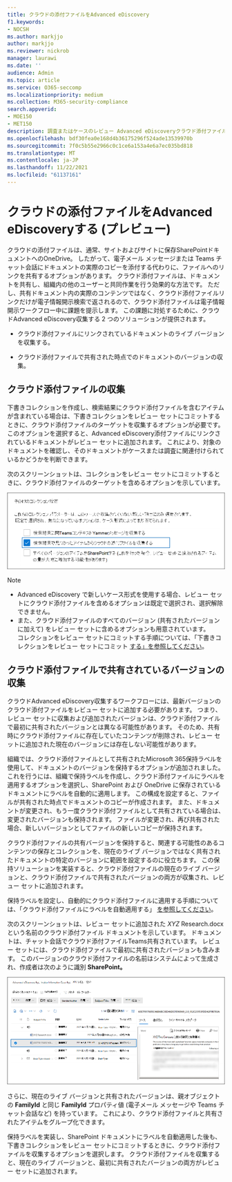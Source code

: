 ```yaml
---
title: クラウドの添付ファイルをAdvanced eDiscovery
f1.keywords:
- NOCSH
ms.author: markjjo
author: markjjo
ms.reviewer: nickrob
manager: laurawi
ms.date: ''
audience: Admin
ms.topic: article
ms.service: O365-seccomp
ms.localizationpriority: medium
ms.collection: M365-security-compliance
search.appverid:
- MOE150
- MET150
description: 調査またはケースのレビュー Advanced eDiscoveryクラウド添付ファイルを収集するには、クラウド のコレクションを使用します。
ms.openlocfilehash: bdf30fea0e168d4b36175296f524ade13539970b
ms.sourcegitcommit: 7f0c5b55e2966c0c1ce6a153a4e6a7ec035bd818
ms.translationtype: MT
ms.contentlocale: ja-JP
ms.lasthandoff: 11/22/2021
ms.locfileid: "61137161"
---
```

# <a name="collect-cloud-attachments-in-advanced-ediscovery-preview"></a>クラウドの添付ファイルをAdvanced eDiscoveryする (プレビュー)

クラウドの添付ファイルは、通常、サイトおよびサイトに保存SharePointドキュメントへのOneDrive。 したがって、電子メール メッセージまたは Teams チャット会話にドキュメントの実際のコピーを添付する代わりに、ファイルへのリンクを共有するオプションがあります。 クラウド添付ファイルは、ドキュメントを共有し、組織内の他のユーザーと共同作業を行う効果的な方法です。 ただし、共有ドキュメント内の実際のコンテンツではなく、クラウド添付ファイルリンクだけが電子情報開示検索で返されるので、クラウド添付ファイルは電子情報開示ワークフロー中に課題を提示します。 この課題に対処するために、クラウドAdvanced eDiscovery収集する 2 つのソリューションが提供されます。  

- クラウド添付ファイルにリンクされているドキュメントのライブ バージョンを収集する。

- クラウド添付ファイルで共有された時点でのドキュメントのバージョンの収集。

## <a name="collecting-cloud-attachments"></a>クラウド添付ファイルの収集

下書きコレクションを作成し、検索結果にクラウド添付ファイルを含むアイテムが含まれている場合は、下書きコレクションをレビュー セットにコミットするときに、クラウド添付ファイルのターゲットを収集するオプションが必要です。 このオプションを選択すると、Advanced eDiscovery添付ファイルにリンクされているドキュメントがレビュー セットに追加されます。 これにより、対象のドキュメントを確認し、そのドキュメントがケースまたは調査に関連付けられているかどうかを判断できます。

次のスクリーンショットは、コレクションをレビュー セットにコミットするときに、クラウド添付ファイルのターゲットを含めるオプションを示しています。

![コレクションをレビュー セットにコミットするときにクラウド添付ファイルを含めるオプション](../media/CollectCloudAttachments1.png)

> [!NOTE]
>- Advanced eDiscovery で新[](advanced-ediscovery-new-case-format.md)しいケース形式を使用する場合、レビュー セットにクラウド添付ファイルを含めるオプションは既定で選択され、選択解除できません。<br/>
>- また、クラウド添付ファイルのすべてのバージョン (共有されたバージョンに加えて) をレビュー セットに含めるオプションも用意されています。  
コレクションをレビュー セットにコミットする手順については、「下書きコレクションをレビュー セットにコミット [する」を参照してください](commit-draft-collection.md)。

## <a name="collecting-the-version-shared-in-a-cloud-attachment"></a>クラウド添付ファイルで共有されているバージョンの収集

クラウドAdvanced eDiscovery収集するワークフローには、最新バージョンのクラウド添付ファイルをレビュー セットに追加する必要があります。 つまり、レビュー セットに収集および追加されたバージョンは、クラウド添付ファイルで最初に共有されたバージョンとは異なる可能性があります。 そのため、共有時にクラウド添付ファイルに存在していたコンテンツが削除され、レビュー セットに追加された現在のバージョンには存在しない可能性があります。

組織では、クラウド添付ファイルとして共有されたMicrosoft 365保持ラベルを使用して、ドキュメントのバージョンを保持するオプションが追加されました。 これを行うには、組織で保持ラベルを作成し、クラウド添付ファイルにラベルを適用するオプションを選択し、SharePoint および OneDrive に保存されているドキュメントにラベルを自動的に適用します。 この構成を設定すると、ファイルが共有された時点でドキュメントのコピーが作成されます。 また、ドキュメントが変更され、もう一度クラウド添付ファイルとして共有されている場合は、変更されたバージョンも保持されます。 ファイルが変更され、再び共有された場合、新しいバージョンとしてファイルの新しいコピーが保持されます。

クラウド添付ファイルの共有バージョンを保持すると、関連する可能性のあるコンテンツの保存とコレクションを、現在のライブ バージョンではなく共有されたドキュメントの特定のバージョンに範囲を設定するのに役立ちます。 この保持ソリューションを実装すると、クラウド添付ファイルの現在のライブ バージョンと、クラウド添付ファイルで共有されたバージョンの両方が収集され、レビュー セットに追加されます。

保持ラベルを設定し、自動的にクラウド添付ファイルに適用する手順については、「クラウド添付ファイルにラベルを自動適用する」 [を参照してください](apply-retention-labels-automatically.md#auto-apply-labels-to-cloud-attachments)。

次のスクリーンショットは、レビュー セットに追加された *XYZ* Research.docxという名前のクラウド添付ファイル ドキュメントを示しています。 ドキュメントは、チャット会話でクラウド添付ファイルTeams共有されています。 レビュー セットには、クラウド添付ファイルで最初に共有されたバージョンも含みます。 このバージョンのクラウド添付ファイルの名前はシステムによって生成され、作成者は次のように識別 **SharePoint。**

![レビュー セットに表示された共有されたクラウド添付ファイルのバージョン](../media/CollectCloudAttachments2.png)

さらに、現在のライブ バージョンと共有されたバージョンは、親オブジェクトの **FamilyId** と同じ **FamilyId** プロパティ値 (電子メール メッセージや Teams チャット会話など) を持っています。 これにより、クラウド添付ファイルと共有されたアイテムをグループ化できます。

保持ラベルを実装し、SharePoint ドキュメントにラベルを自動適用した後も、下書きコレクションをレビュー セットにコミットするときに、クラウド添付ファイルを収集するオプションを選択します。 クラウド添付ファイルを収集すると、現在のライブ バージョンと、最初に共有されたバージョンの両方がレビュー セットに追加されます。
